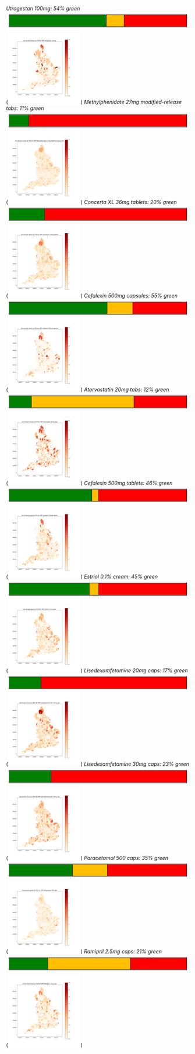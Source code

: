 *Utrogestan 100mg: 54% green*
![bar chart](././product_11763511000001102_stock_levels.png)
([<img src='./heatmap_11763511000001102.png' width='200'>](./heatmap_11763511000001102.png))
*Methylphenidate 27mg modified-release tabs: 11% green*
![bar chart](././product_36124211000001103_stock_levels.png)
([<img src='./heatmap_36124211000001103.png' width='200'>](./heatmap_36124211000001103.png))
*Concerta XL 36mg tablets: 20% green*
![bar chart](././product_36124511000001100_stock_levels.png)
([<img src='./heatmap_36124511000001100.png' width='200'>](./heatmap_36124511000001100.png))
*Cefalexin 500mg capsules: 55% green*
![bar chart](././product_39694811000001102_stock_levels.png)
([<img src='./heatmap_39694811000001102.png' width='200'>](./heatmap_39694811000001102.png))
*Atorvastatin 20mg tabs: 12% green*
![bar chart](././product_39733011000001106_stock_levels.png)
([<img src='./heatmap_39733011000001106.png' width='200'>](./heatmap_39733011000001106.png))
*Cefalexin 500mg tablets: 46% green*
![bar chart](././product_39735911000001106_stock_levels.png)
([<img src='./heatmap_39735911000001106.png' width='200'>](./heatmap_39735911000001106.png))
*Estriol 0.1% cream: 45% green*
![bar chart](././product_41896911000001100_stock_levels.png)
([<img src='./heatmap_41896911000001100.png' width='200'>](./heatmap_41896911000001100.png))
*Lisedexamfetamine 20mg caps: 17% green*
![bar chart](././product_42013311000001109_stock_levels.png)
([<img src='./heatmap_42013311000001109.png' width='200'>](./heatmap_42013311000001109.png))
*Lisedexamfetamine 30mg caps: 23% green*
![bar chart](././product_42013411000001102_stock_levels.png)
([<img src='./heatmap_42013411000001102.png' width='200'>](./heatmap_42013411000001102.png))
*Paracetamol 500 caps: 35% green*
![bar chart](././product_42109411000001106_stock_levels.png)
([<img src='./heatmap_42109411000001106.png' width='200'>](./heatmap_42109411000001106.png))
*Ramipril 2.5mg caps: 21% green*
![bar chart](././product_42381411000001102_stock_levels.png)
([<img src='./heatmap_42381411000001102.png' width='200'>](./heatmap_42381411000001102.png))